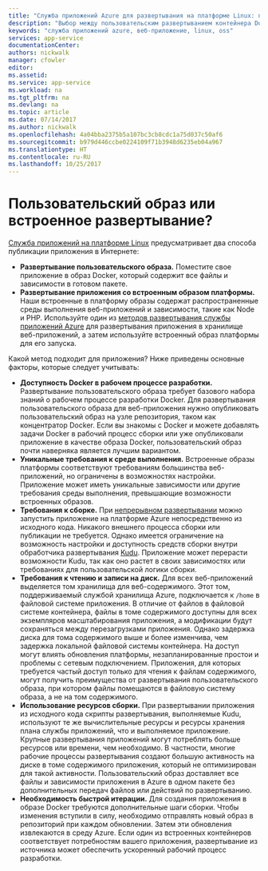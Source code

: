 ```yaml
---
title: "Служба приложений Azure для развертывания на платформе Linux: пользовательский или встроенный образ платформы?  | Документация Майкрософт"
description: "Выбор между пользовательским развертыванием контейнера Docker и встроенной исполняющей средой для службы приложений на платформе Linux"
keywords: "служба приложений azure, веб-приложение, linux, oss"
services: app-service
documentationCenter: 
authors: nickwalk
manager: cfowler
editor: 
ms.assetid: 
ms.service: app-service
ms.workload: na
ms.tgt_pltfrm: na
ms.devlang: na
ms.topic: article
ms.date: 07/14/2017
ms.author: nickwalk
ms.openlocfilehash: 4a04bba2375b5a107bc3cb8cdc1a75d037c50af6
ms.sourcegitcommit: b979d446ccbe0224109f71b3948d6235eb04a967
ms.translationtype: HT
ms.contentlocale: ru-RU
ms.lasthandoff: 10/25/2017
---
```

# <a name="custom-image-or-built-in-platform-image"></a>Пользовательский образ или встроенное развертывание?

[Служба приложений на платформе Linux](app-service-linux-intro.md) предусматривает два способа публикации приложения в Интернете:

- **Развертывание пользовательского образа.** Поместите свое приложение в образ Docker, который содержит все файлы и зависимости в готовом пакете.
- **Развертывание приложения со встроенным образом платформы.** Наши встроенные в платформу образы содержат распространенные среды выполнения веб-приложений и зависимости, такие как Node и PHP. Используйте один из [методов развертывания службы приложений Azure](../app-service-deploy-local-git.md?toc=%2fazure%2fapp-service%2fcontainers%2ftoc.json) для развертывания приложения в хранилище веб-приложений, а затем используйте встроенный образ платформы для его запуска.

Какой метод подходит для приложения? Ниже приведены основные факторы, которые следует учитывать:

- **Доступность Docker в рабочем процессе разработки.** Развертывание пользовательского образа требует базового набора знаний о рабочем процессе разработки Docker. Для развертывания пользовательского образа для веб-приложения нужно опубликовать пользовательский образ на узле репозитория, таком как концентратор Docker. Если вы знакомы с Docker и можете добавлять задачи Docker в рабочий процесс сборки или уже опубликовали приложение в качестве образа Docker, пользовательский образ почти наверняка является лучшим вариантом.
- **Уникальные требования к среде выполнения.** Встроенные образы платформы соответствуют требованиям большинства веб-приложений, но ограничены в возможностях настройки. Приложение может иметь уникальные зависимости или другие требования среды выполнения, превышающие возможности встроенных образов.
- **Требования к сборке.** При [непрерывном развертывании](../app-service-continuous-deployment.md?toc=%2fazure%2fapp-service%2fcontainers%2ftoc.json) можно запустить приложение на платформе Azure непосредственно из исходного кода. Никакого внешнего процесса сборки или публикации не требуется. Однако имеется ограничение на возможность настройки и доступность средств сборки внутри обработчика развертывания [Kudu](https://github.com/projectkudu/kudu/wiki). Приложение может перерасти возможности Kudu, так как оно растет в своих зависимостях или требованиях для пользовательской логики сборки.
- **Требования к чтению и записи на диск.** Для всех веб-приложений выделяется том хранилища для веб-содержимого. Этот том, поддерживаемый службой хранилища Azure, подключается к `/home` в файловой системе приложения. В отличие от файлов в файловой системе контейнера, файлы в томе содержимого доступны для всех экземпляров масштабирования приложения, а модификации будут сохраняться между перезагрузками приложения. Однако задержка диска для тома содержимого выше и более изменчива, чем задержка локальной файловой системы контейнера. На доступ могут влиять обновления платформы, незапланированные простои и проблемы с сетевым подключением. Приложения, для которых требуется частый доступ только для чтения к файлам содержимого, могут получить преимущества от развертывания пользовательского образа, при котором файлы помещаются в файловую систему образа, а не на том содержимого.
- **Использование ресурсов сборки.** При развертывании приложения из исходного кода скрипты развертывания, выполняемые Kudu, используют те же вычислительные ресурсы и ресурсы хранения плана службы приложений, что и выполняемое приложение. Крупные развертывания приложений могут потреблять больше ресурсов или времени, чем необходимо. В частности, многие рабочие процессы развертывания создают большую активность на диске в томе содержимого приложения, который не оптимизирован для такой активности. Пользовательский образ доставляет все файлы и зависимости приложения в Azure в одном пакете без дополнительных передач файлов или действий по развертыванию.
- **Необходимость быстрой итерации.** Для создания приложения в образе Docker требуются дополнительные шаги сборки. Чтобы изменения вступили в силу, необходимо отправлять новый образ в репозиторий при каждом обновлении. Затем эти обновления извлекаются в среду Azure. Если один из встроенных контейнеров соответствует потребностям вашего приложения, развертывание из источника может обеспечить ускоренный рабочий процесс разработки.